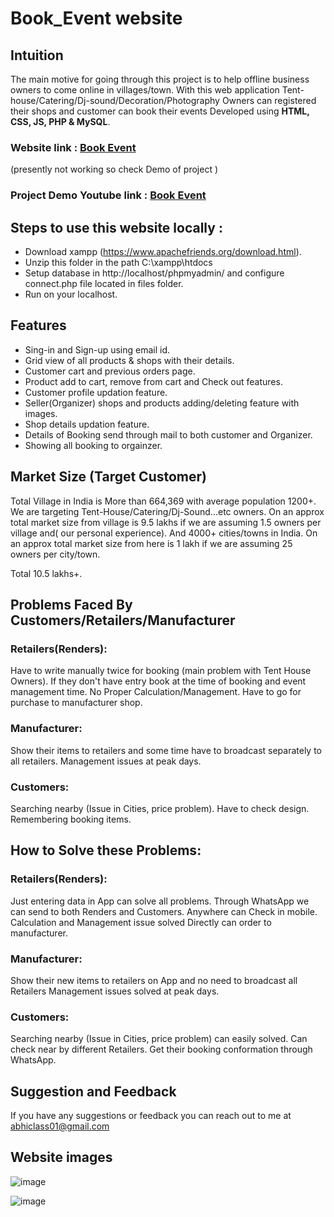 # Book_Event website

## Intuition
The main motive for going through this project is to help offline business owners to come online in villages/town. With this web application Tent-house/Catering/Dj-sound/Decoration/Photography Owners can registered their shops and customer can book their events
      Developed using **HTML, CSS, JS, PHP & MySQL**.

### **Website link** : [Book Event](https://bookevents783.000webhostapp.com/)
(presently not working so check Demo of project )
### **Project Demo Youtube link** : [Book Event](https://youtu.be/e8DeITbB5VU)  

## Steps to use this website locally :

 - Download xampp (https://www.apachefriends.org/download.html).
 - Unzip this folder in the path C:\xampp\htdocs
 - Setup database in http://localhost/phpmyadmin/ and configure connect.php file located in files folder.
 - Run on your localhost.

## Features
- Sing-in and Sign-up using email id.
- Grid view of all products & shops with their details.
- Customer cart and previous orders page.
- Product add to cart, remove from cart and Check out features.
- Customer profile updation feature.
- Seller(Organizer) shops and products adding/deleting feature with images.
- Shop details updation feature.
- Details of Booking send through mail to both customer and Organizer. 
- Showing all booking to orgainzer.

## Market Size (Target Customer)
Total Village in India is More than 664,369 with average population 1200+. We are targeting Tent-House/Catering/Dj-Sound...etc owners. On an approx total market size from village is 9.5 lakhs if we are assuming 1.5 owners per village and( our personal experience). 
And 4000+ cities/towns in India. On an approx total market size from here is 1 lakh if we are assuming 25 owners per city/town.

Total 10.5 lakhs+.

## Problems Faced By Customers/Retailers/Manufacturer
### Retailers(Renders):
Have to write manually twice for booking (main problem with Tent House Owners).
If they don't have entry book at the time of booking and event management time.
No Proper Calculation/Management.
Have to go for purchase to manufacturer shop.

### Manufacturer:
Show their items to retailers and  some time have to broadcast separately to all retailers.
Management issues at peak days. 

### Customers:
Searching nearby (Issue in Cities, price problem).
Have to check design.
Remembering booking items.

## How to Solve these Problems:

### Retailers(Renders):
Just entering data in App can solve all problems. Through WhatsApp we can send to both Renders and Customers.
Anywhere can Check in mobile. 
Calculation and Management issue solved
Directly can order to manufacturer.

### Manufacturer:
Show their new items to retailers on App and no need to broadcast all Retailers
Management issues solved at peak days. 

### Customers:
Searching nearby (Issue in Cities, price problem) can easily solved.
Can check near by different Retailers.
Get their booking conformation through WhatsApp.



## Suggestion and Feedback

If you have any suggestions or feedback you can reach out to me at abhiclass01@gmail.com


## Website images
![image](https://user-images.githubusercontent.com/85430434/202630870-62ed508d-134c-47e2-a9dd-4489a95565ed.png)

![image](https://user-images.githubusercontent.com/85430434/202631531-d145baaf-4c10-4bc8-8126-0c1a02cca392.png)
